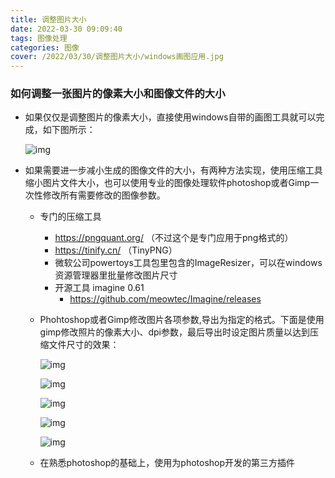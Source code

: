 ```yaml
---
title: 调整图片大小
date: 2022-03-30 09:09:40
tags: 图像处理
categories: 图像
cover: /2022/03/30/调整图片大小/windows画图应用.jpg
---
```


### 如何调整一张图片的像素大小和图像文件的大小



* 如果仅仅是调整图片的像素大小，直接使用windows自带的画图工具就可以完成，如下图所示：

  ![img](/images/windows画图应用.jpg)
  
* 如果需要进一步减小生成的图像文件的大小，有两种方法实现，使用压缩工具缩小图片文件大小，也可以使用专业的图像处理软件photoshop或者Gimp一次性修改所有需要修改的图像参数。

  <!--more-->

  * 专门的压缩工具
  
    * https://pngquant.org/ （不过这个是专门应用于png格式的）
    * https://tinify.cn/ （TinyPNG）
    * 微软公司powertoys工具包里包含的ImageResizer，可以在windows资源管理器里批量修改图片尺寸
    * 开源工具 imagine 0.61
      * https://github.com/meowtec/Imagine/releases

  * Phohtoshop或者Gimp修改图片各项参数,导出为指定的格式。下面是使用gimp修改照片的像素大小、dpi参数，最后导出时设定图片质量以达到压缩文件尺寸的效果：

    ![img](/images/gimp-1.jpg)

    ![img](/images/gimp-2.jpg)

    ![img](/images/gimp-3.jpg)

    ![img](/images/gimp-4.jpg)

    ![img](/images/gimp-5.jpg)
  
  * 在熟悉photoshop的基础上，使用为photoshop开发的第三方插件


